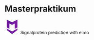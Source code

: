 # Masterpraktikum
![alt text](https://github.com/adam-p/markdown-here/raw/master/src/common/images/icon48.png "Logo Title Text 1")
Signalprotein prediction with elmo
